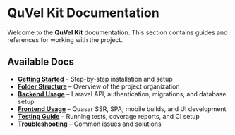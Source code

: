 # QuVel Kit Documentation  

Welcome to the **QuVel Kit** documentation. This section contains guides and references for working with the project.

## Available Docs  

- **[Getting Started](docs/getting-started.md)** – Step-by-step installation and setup
- **[Folder Structure](docs/folder-structure.md)** – Overview of the project organization
- **[Backend Usage](docs/backend-usage.md)** – Laravel API, authentication, migrations, and database setup
- **[Frontend Usage](docs/frontend-usage.md)** – Quasar SSR, SPA, mobile builds, and UI development
- **[Testing Guide](docs/testing.md)** – Running tests, coverage reports, and CI setup
- **[Troubleshooting](docs/troubleshooting.md)** – Common issues and solutions
